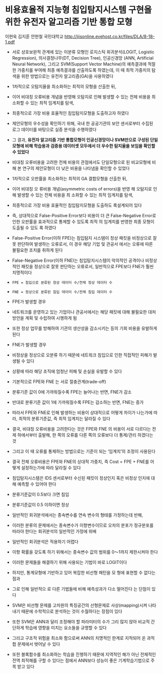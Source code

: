 # 비용효율적 지능형 침입탐지시스템 구현을 위한 유전자 알고리즘 기반 통합 모형 
이현욱 김지훈 안현철 국민대학교
http://jiisonline.evehost.co.kr/files/DLA/8-18-1.pdf 


- 서로 상호보완적 관계에 있는 이분류 모형인 로지스틱 회귀분석(LOGIT, Logistic Regression), 의사결정나무(DT, Decision Tree), 인공신경망 (ANN, Artificial Neural Network), 그리고 SVM(Support Vector Machine)의 예측결과에 적절한 가중치를 부여해 최종 예측결과를 산출하도록 하였는데, 이 때 최적 가중치의 탐색을 위한 방법으로는 유전자 알고리즘(GA)을 사용하였다 

- 1차적으로 오탐지율을 최소화하는 최적의 모형을 산출한 뒤,  
- 이어 비대칭 오류비용 개념을 반영해 오탐지로 인해 발생할 수 있는 전체 비용을 최소화할 수 있는 최적 임계치를 탐색,  
- 최종적으로 가장 비용 효율적인 침입탐지모형을 도출하고자 하였다   
- 제안모형의 우수성을 확인하기 위해, 국내 한 공공기관의 보안 센서로부터 수집된 로그 데이터를 바탕으로 실증 분석을 수행하였다  
- 그 결과, __유전자 알고리즘 기반 통합모형이 인공신경망이나 SVM만으로 구성된 단일모형에 비해 학습용과 검증용 데이터셋 모두에서 더 우수한 탐지율을 보임을 확인할 수 있었다__ 
- 비대칭 오류비용을 고려한 전체 비용의 관점에서도 단일모형으로 된 비교모형에 비해 본 연구의 제안모형이 더 낮은 비용을 나타냄을 확인할 수 있었다  

- 1차적으로 오판률을 최소화하는 최적의 GA 결합모형을 산출한 뒤,  
- 이어 비대칭 오 류비용 개념(asymmetric costs of errors)을 반영 해 오탐지로 인해 발생할 수 있는 전체 비용을 최 소화할 수 있는 최적 임계치를 탐색,   
- 최종적으로 가장 비용 효율적인 침입탐지모형을 도출하도 록설계되어 있다  

- 즉, 상대적으로 False-Positive Error보다 비용이 더 큰 False-Negative Error로 인한 오판률을 효과적으로 통제할 수 있도록 최적 의 임계치를 반영한 최종 모형이 도출될 수 있도 록 하였다   
- False-Positive Error(이하 FPE)는 침입탐지 시스템이 정상 패킷을 비정상으로 잘못 판단하여 발생하는 오류로서, 이 경우 해당 기업 및 관공서 에서는 오류에 따른 불필요한 조치를 취하게 된다     
- False-Negative Error(이하 FNE)는 침입탐지시스템이 악의적인 공격이나 비정상적인 패킷을 정상으로 잘못 판단하는 오류로서, 일반적으로 FPE보다 FNE가 훨씬 치명적이다   

-     FPE = 침입으로 분류된 정상 데이터 수/전체 정상 데이터 수
-     FNE = 정상으로 분류된 침입 데이터 수/전체 침입 데이터 수 
  
- FPE가 발생할 경우   
 - 네트워크를 운영하고 있는 기업이나 관공서에서는 해당 패킷에 대해 불필요한 대처방안을 계획 및 수립하여 시행하게 됨   
 - 또한 정상 업무를 방해하여 기관의 생산성을 감소시키는 등의 기회 비용을 유발하게 된다   
- FNE가 발생할 경우   
 - 비정상을 정상으로 오분류 하기 때문에 네트워크 침입으로 인한 직접적인 피해가 발생될 수 있다  
 - 상황에 따라 해당 조직에 엄청난 피해 및 손실을 유발할 수 있다   

- 기본적으로 FPE와 FNE 는 서로 절충관계(trade-off)  
 - 분류기준 값이 0에 가까워질수록 FPE는 늘어나는 반면, FNE가 감소  
 - 반대로 분류기준 값이 1에 가까워질수록 FPE는 감소하는 반면, FNE는 증가     
 - 따라서 FPE와 FNE로 인해 발생하는 비용이 상대적으로 어떻게 차이가 나는가에 따라, 최적의 분류기준값, 즉 최적 임계치는 달라질 수 있다   
- 결국, 비대칭 오류비용을 고려한다는 것은 FPE와 FNE 의 비용이 서로 다르다는 전제 하에서부터 출발해, 한 쪽의 오류를 다른 쪽의 오류보다 더 통제/관리 하겠다는 것    
- 그리고 이 때 오류를 통제하는 방법으로는 기준이 되는 ‘임계치’의 조정이 사용된다      
- 결국 전체 오류비용은 FPE와 FNE의 상대적 가중치, 즉 Cost = FPE + FNE를 어떻게 설정하는가에 따라 달라질 수 있다   

- 침입탐지시스템은 IDS 센서로부터 수신된 패킷이 정상인지 혹은 비정상 인지에 대해 예측할 수 있어야 한다   
 - 분류기준값이 0.5보다 크면 침입  
 - 분류기준값이 0.5 이하이면 정상   
- 일반적인 회귀분석에서는 종속변수를 연속 변수의 형태를 가정하는데 반해, 
- 이러한 분류의 문제에서는 종속변수가 이항변수이므로 오차의 분포가 정규분포를 따라야 한다는 회귀분석의 일반적인 가정에 위배
 - 일반적인 회귀분석은 적용하기 어렵다   
 - 이항 확률을 갖도록 하기 위해서는 종속변수 값의 범위를 0～1까지 제한시켜야 한다    
- 이러한 문제들을 해결하기 위해 사용되는 기법이 바로 LOGIT이다 
- 하지만, 통계모형에 기반하고 있어 복잡한 비선형 패턴을 모 형에 표현할 수 없다는 점과  
- 그로 인해 일반적으 로 다른 기법들에 비해 예측성과가 다소 떨어진다 는 단점이 있다  

- SVM은 비선형 문제를 고차원의 특징공간의 선형문제로 사상(mapping)시켜 나타내기 때문에 수학적으로 분석하는 것이 수월하다는 장점이 있다
- 또한 SVM은 ANN과 달리 조정해야 할 파라미터의 수가 그리 많지 않아 비교적 간단하게 학습에 영향을 미치는 요소들을 규명할 수 있다   
- 그리고 구조적 위험을 최소화 함으로써 ANN의 치명적인 한계로 지적되어 온 과적합 문제에서 벗어날 수 있다   
- 또한 블록함수를 최소화하는 학습을 진행하기 때문에 지역적인 해가 아닌 전체적인 전역 최적해를 구할 수 있다는 점에서 ANN보다 성능이 좋은 기계학습기법으로 주목 받고 있다  

 

 
